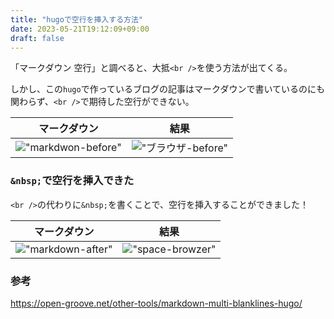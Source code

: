 ```yaml
---
title: "hugoで空行を挿入する方法"
date: 2023-05-21T19:12:09+09:00
draft: false
---
```


「マークダウン 空行」と調べると、大抵`<br />`を使う方法が出てくる。

しかし、この`hugo`で作っているブログの記事はマークダウンで書いているのにも関わらず、`<br />`で期待した空行ができない。

| マークダウン | 結果 |
| --- | --- |
| !["markdwon-before"](images/space_before.png) | !["ブラウザ-before"](images/space_browzer_before.png) |

### `&nbsp;`で空行を挿入できた

`<br />`の代わりに`&nbsp;`を書くことで、空行を挿入することができました！

| マークダウン | 結果 |
| --- | --- |
| !["markdown-after"](images/space_markdwon_after.png) | !["space-browzer"](images/space_browzer_after.png) |

### 参考
https://open-groove.net/other-tools/markdown-multi-blanklines-hugo/